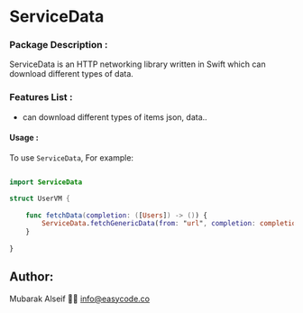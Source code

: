 # ServiceData

### Package Description :
ServiceData is an HTTP networking library written in Swift which can download different types of data.

### Features List :
- can download different types of items json, data..

#### Usage :
To use `ServiceData`, For example:

```swift

import ServiceData

struct UserVM {
    
    func fetchData(completion: ([Users]) -> ()) {
        ServiceData.fetchGenericData(from: "url", completion: completion)
    }
    
}

```
## Author:
Mubarak Alseif 👨‍💻
info@easycode.co
